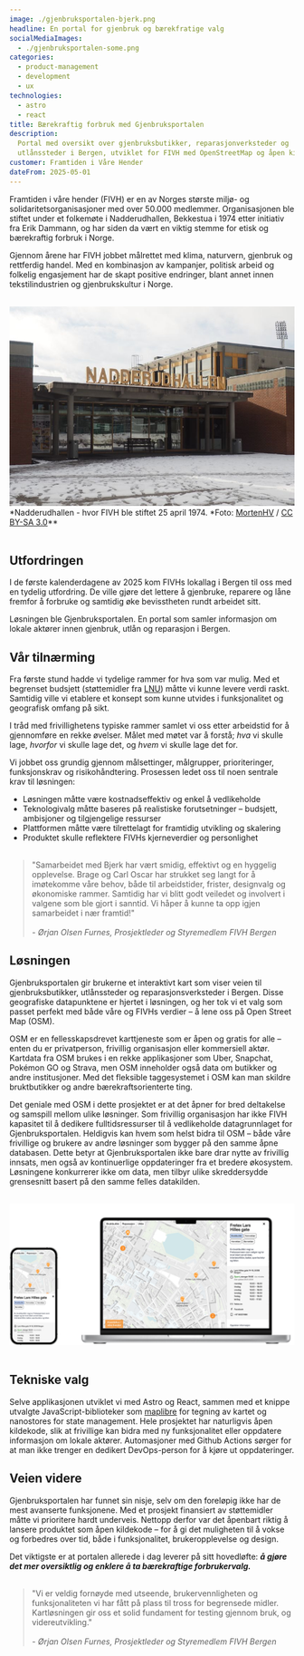 ```yaml
---
image: ./gjenbruksportalen-bjerk.png
headline: En portal for gjenbruk og bærekfratige valg
socialMediaImages:
  - ./gjenbruksportalen-some.png
categories:
  - product-management
  - development
  - ux
technologies:
  - astro
  - react
title: Bærekraftig forbruk med Gjenbruksportalen
description:
  Portal med oversikt over gjenbruksbutikker, reparasjonverksteder og
  utlånssteder i Bergen, utviklet for FIVH med OpenStreetMap og åpen kildekode
customer: Framtiden i Våre Hender
dateFrom: 2025-05-01
---
```


Framtiden i våre hender (FIVH) er en av Norges største miljø- og
solidaritetsorganisasjoner med over 50.000 medlemmer. Organisasjonen ble stiftet
under et folkemøte i Nadderudhallen, Bekkestua i 1974 etter initiativ fra Erik
Dammann, og har siden da vært en viktig stemme for etisk og bærekraftig forbruk
i Norge.

Gjennom årene har FIVH jobbet målrettet med klima, naturvern, gjenbruk og
rettferdig handel. Med en kombinasjon av kampanjer, politisk arbeid og folkelig
engasjement har de skapt positive endringer, blant annet innen tekstilindustrien
og gjenbrukskultur i Norge. <br></br>

![Bilde-av-nadderudhallen](./nadderudhallen.jpg "Nadderudhallen - hvor FIVH ble stiftet 25 april 1974.")
*Nadderudhallen - hvor FIVH ble stiftet 25 april 1974. *Foto:
[MortenHV](https://lokalhistoriewiki.no/wiki/Bruker:MortenHV) /
[CC BY-SA 3.0](https://creativecommons.org/licenses/by-sa/3.0/)\*\* <br></br>

## **Utfordringen**

I de første kalenderdagene av 2025 kom FIVHs lokallag i Bergen til oss med en
tydelig utfordring. De ville gjøre det lettere å gjenbruke, reparere og låne
fremfor å forbruke og samtidig øke bevisstheten rundt arbeidet sitt.

Løsningen ble Gjenbruksportalen. En portal som samler informasjon om lokale
aktører innen gjenbruk, utlån og reparasjon i Bergen.

## **Vår tilnærming**

Fra første stund hadde vi tydelige rammer for hva som var mulig. Med et
begrenset budsjett (støttemidler fra [LNU](http://lnu.no)) måtte vi kunne levere
verdi raskt. Samtidig ville vi etablere et konsept som kunne utvides i
funksjonalitet og geografisk omfang på sikt.

I tråd med frivillighetens typiske rammer samlet vi oss etter arbeidstid for å
gjennomføre en rekke øvelser. Målet med møtet var å forstå; _hva_ vi skulle
lage, _hvorfor_ vi skulle lage det, og _hvem_ vi skulle lage det for.

Vi jobbet oss grundig gjennom målsettinger, målgrupper, prioriteringer,
funksjonskrav og risikohåndtering. Prosessen ledet oss til noen sentrale krav
til løsningen:

- Løsningen måtte være kostnadseffektiv og enkel å vedlikeholde
- Teknologivalg måtte baseres på realistiske forutsetninger – budsjett,
  ambisjoner og tilgjengelige ressurser
- Plattformen måtte være tilrettelagt for framtidig utvikling og skalering
- Produktet skulle reflektere FIVHs kjerneverdier og personlighet <br></br>

> "Samarbeidet med Bjerk har vært smidig, effektivt og en hyggelig opplevelse.
> Brage og Carl Oscar har strukket seg langt for å imøtekomme våre behov, både
> til arbeidstider, frister, designvalg og økonomiske rammer. Samtidig har vi
> blitt godt veiledet og involvert i valgene som ble gjort i sanntid. Vi håper å
> kunne ta opp igjen samarbeidet i nær framtid!\"<br></br>_\- Ørjan Olsen
> Furnes, Prosjektleder og Styremedlem FIVH Bergen_

## **Løsningen**

Gjenbruksportalen gir brukerne et interaktivt kart som viser veien til
gjenbruksbutikker, utlånssteder og reparasjonsverksteder i Bergen. Disse
geografiske datapunktene er hjertet i løsningen, og her tok vi et valg som
passet perfekt med både våre og FIVHs verdier – å lene oss på Open Street Map
(OSM).

OSM er en fellesskapsdrevet karttjeneste som er åpen og gratis for alle – enten
du er privatperson, frivillig organisasjon eller kommersiell aktør. Kartdata fra
OSM brukes i en rekke applikasjoner som Uber, Snapchat, Pokémon GO og Strava,
men OSM inneholder også data om butikker og andre institusjoner. Med det
fleksible taggesystemet i OSM kan man skildre bruktbutikker og andre
bærekraftsorienterte ting.

Det geniale med OSM i dette prosjektet er at det åpner for bred deltakelse og
samspill mellom ulike løsninger. Som frivillig organisasjon har ikke FIVH
kapasitet til å dedikere fulltidsressurser til å vedlikeholde datagrunnlaget for
Gjenbruksportalen. Heldigvis kan hvem som helst bidra til OSM – både våre
frivillige og brukere av andre løsninger som bygger på den samme åpne databasen.
Dette betyr at Gjenbruksportalen ikke bare drar nytte av frivillig innsats, men
også av kontinuerlige oppdateringer fra et bredere økosystem. Løsningene
konkurrerer ikke om data, men tilbyr ulike skreddersydde grensesnitt basert på
den samme felles datakilden.<br></br>

![Skjermbilder-av-gjenbruksportalen](./gjenbruksportalen-mockups.jpg) <br></br>

## **Tekniske valg**

Selve applikasjonen utviklet vi med Astro og React, sammen med et knippe
utvalgte JavaScript-biblioteker som [maplibre](https://maplibre.org/) for
tegning av kartet og nanostores for state management. Hele prosjektet har
naturligvis åpen kildekode, slik at frivillige kan bidra med ny funksjonalitet
eller oppdatere informasjon om lokale aktører. Automasjoner med Github Actions
sørger for at man ikke trenger en dedikert DevOps-person for å kjøre ut
oppdateringer.

## **Veien videre**

Gjenbruksportalen har funnet sin nisje, selv om den foreløpig ikke har de mest
avanserte funksjonene. Med et prosjekt finansiert av støttemidler måtte vi
prioritere hardt underveis. Nettopp derfor var det åpenbart riktig å lansere
produktet som åpen kildekode – for å gi det muligheten til å vokse og forbedres
over tid, både i funksjonalitet, brukeropplevelse og design.

Det viktigste er at portalen allerede i dag leverer på sitt hovedløfte: **_å
gjøre det mer oversiktlig og enklere å ta bærekraftige forbrukervalg._**
<br></br>

> "Vi er veldig fornøyde med utseende, brukervennligheten og funksjonaliteten vi
> har fått på plass til tross for begrensede midler. Kartløsningen gir oss et
> solid fundament for testing gjennom bruk, og videreutvikling\."<br></br>_\-
> Ørjan Olsen Furnes, Prosjektleder og Styremedlem FIVH Bergen_
